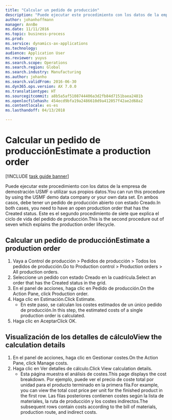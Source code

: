 ```yaml
---
title: "Calcular un pedido de producción"
description: "Puede ejecutar este procedimiento con los datos de la empresa de demostración USMF o utilizar sus propios datos."
author: johanhoffmann
manager: AnnBe
ms.date: 11/11/2016
ms.topic: business-process
ms.prod: 
ms.service: dynamics-ax-applications
ms.technology: 
audience: Application User
ms.reviewer: yuyus
ms.search.scope: Operations
ms.search.region: Global
ms.search.industry: Manufacturing
ms.author: johanho
ms.search.validFrom: 2016-06-30
ms.dyn365.ops.version: AX 7.0.0
ms.translationtype: HT
ms.sourcegitcommit: a8b5a5af5108744406a3d2fb84d7151baea2481b
ms.openlocfilehash: 454ecd9bfa19a2486610d9a412057f42ae2d68a2
ms.contentlocale: es-es
ms.lasthandoff: 04/13/2018

---
```

# <a name="estimate-a-production-order"></a><span data-ttu-id="d10c3-103">Calcular un pedido de producción</span><span class="sxs-lookup"><span data-stu-id="d10c3-103">Estimate a production order</span></span>

[!INCLUDE [task guide banner](../../includes/task-guide-banner.md)]

<span data-ttu-id="d10c3-104">Puede ejecutar este procedimiento con los datos de la empresa de demostración USMF o utilizar sus propios datos.</span><span class="sxs-lookup"><span data-stu-id="d10c3-104">You can run this procedure by using the USMF demo data company or your own data set.</span></span> <span data-ttu-id="d10c3-105">En ambos casos, debe tener un pedido de producción abierto con estado Creado.</span><span class="sxs-lookup"><span data-stu-id="d10c3-105">In both cases, you need to have an open production order that has the Created status.</span></span> <span data-ttu-id="d10c3-106">Este es el segundo procedimiento de siete que explica el ciclo de vida del pedido de producción.</span><span class="sxs-lookup"><span data-stu-id="d10c3-106">This is the second procedure out of seven which explains the production order lifecycle.</span></span>


## <a name="estimate-a-production-order"></a><span data-ttu-id="d10c3-107">Calcular un pedido de producción</span><span class="sxs-lookup"><span data-stu-id="d10c3-107">Estimate a production order</span></span>
1. <span data-ttu-id="d10c3-108">Vaya a Control de producción > Pedidos de producción > Todos los pedidos de producción.</span><span class="sxs-lookup"><span data-stu-id="d10c3-108">Go to Production control > Production orders > All production orders.</span></span>
2. <span data-ttu-id="d10c3-109">Seleccione un pedido con estado Creado en la cuadrícula.</span><span class="sxs-lookup"><span data-stu-id="d10c3-109">Select an order that has the Created status in the grid.</span></span>
3. <span data-ttu-id="d10c3-110">En el panel de acciones, haga clic en Pedido de producción.</span><span class="sxs-lookup"><span data-stu-id="d10c3-110">On the Action Pane, click Production order.</span></span>
4. <span data-ttu-id="d10c3-111">Haga clic en Estimación.</span><span class="sxs-lookup"><span data-stu-id="d10c3-111">Click Estimate.</span></span>
    * <span data-ttu-id="d10c3-112">En este paso, se calculan los costes estimados de un único pedido de producción.</span><span class="sxs-lookup"><span data-stu-id="d10c3-112">In this step, the estimated costs of a single production order is calculated.</span></span>   
5. <span data-ttu-id="d10c3-113">Haga clic en Aceptar</span><span class="sxs-lookup"><span data-stu-id="d10c3-113">Click OK.</span></span>

## <a name="view-the-calculation-details"></a><span data-ttu-id="d10c3-114">Visualización de los detalles de cálculo</span><span class="sxs-lookup"><span data-stu-id="d10c3-114">View the calculation details</span></span>
1. <span data-ttu-id="d10c3-115">En el panel de acciones, haga clic en Gestionar costes.</span><span class="sxs-lookup"><span data-stu-id="d10c3-115">On the Action Pane, click Manage costs.</span></span>
2. <span data-ttu-id="d10c3-116">Haga clic en Ver detalles de cálculo.</span><span class="sxs-lookup"><span data-stu-id="d10c3-116">Click View calculation details.</span></span>
    * <span data-ttu-id="d10c3-117">Esta página muestra el análisis de costes.</span><span class="sxs-lookup"><span data-stu-id="d10c3-117">This page displays the cost breakdown.</span></span> <span data-ttu-id="d10c3-118">Por ejemplo, puede ver el precio de coste total por unidad para el producto terminado en la primera fila.</span><span class="sxs-lookup"><span data-stu-id="d10c3-118">For example, you can view the total cost price per unit for the finished product in the first row.</span></span> <span data-ttu-id="d10c3-119">Las filas posteriores contienen costes según la lista de materiales, la ruta de producción y los costes indirectos.</span><span class="sxs-lookup"><span data-stu-id="d10c3-119">The subsequent rows contain costs according to the bill of materials, production route, and indirect costs.</span></span>  

